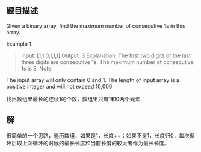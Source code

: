 ## 题目描述

Given a binary array, find the maximum number of consecutive 1s in this array.

Example 1:
  > Input: [1,1,0,1,1,1]
    Output: 3
    Explanation: The first two digits or the last three digits are consecutive 1s.
        The maximum number of consecutive 1s is 3.
Note:

The input array will only contain 0 and 1.
The length of input array is a positive integer and will not exceed 10,000

找出数组里最长的连续1的个数，数组里只有1和0两个元素

## 解

很简单的一个思路，遍历数组，如果是1，长度++；如果不是1，长度归0，每次循环后取上次循环的时候的最长长度和当前长度的较大者作为最长长度。
